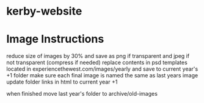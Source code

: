 # kerby-website

# Image Instructions

reduce size of images by 30% and save as png if transparent and jpeg if not transparent (compress if needed)
replace contents in psd templates located in experiencethewest.com/images/yearly and save to current year's +1 folder
make sure each final image is named the same as last years image
update folder links in html to current year +1

when finished move last year's folder to archive/old-images
